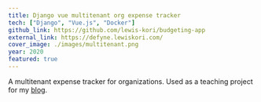```yaml
---
title: Django vue multitenant org expense tracker
tech: ["Django", "Vue.js", "Docker"]
github_link: https://github.com/lewis-kori/budgeting-app
external_link: https://defyne.lewiskori.com/
cover_image: ./images/multitenant.png
year: 2020
featured: true
---
```


A multitenant expense tracker for organizations. Used as a teaching project for my [blog](/posts).
